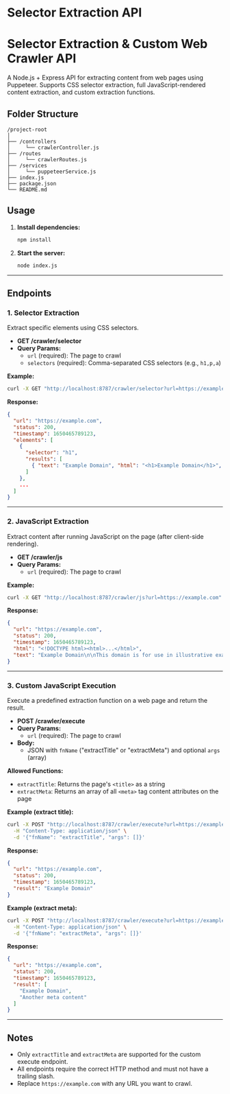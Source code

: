 # Selector Extraction API

# Selector Extraction & Custom Web Crawler API

A Node.js + Express API for extracting content from web pages using Puppeteer. Supports CSS selector extraction, full JavaScript-rendered content extraction, and custom extraction functions.

## Folder Structure

```
/project-root
│
├── /controllers
│     └── crawlerController.js
├── /routes
│     └── crawlerRoutes.js
├── /services
│     └── puppeteerService.js
├── index.js
├── package.json
└── README.md
```

## Usage

1. **Install dependencies:**
   ```bash
   npm install
   ```
2. **Start the server:**
   ```bash
   node index.js
   ```

---

## Endpoints

### 1. Selector Extraction
Extract specific elements using CSS selectors.
- **GET /crawler/selector**
- **Query Params:**
  - `url` (required): The page to crawl
  - `selectors` (required): Comma-separated CSS selectors (e.g., `h1,p,a`)

**Example:**
```bash
curl -X GET "http://localhost:8787/crawler/selector?url=https://example.com&selectors=h1,p,a"
```
**Response:**
```json
{
  "url": "https://example.com",
  "status": 200,
  "timestamp": 1650465789123,
  "elements": [
    {
      "selector": "h1",
      "results": [
        { "text": "Example Domain", "html": "<h1>Example Domain</h1>", "attributes": [], "top": 0, "left": 0, "width": 100, "height": 50 }
      ]
    },
    ...
  ]
}
```

---

### 2. JavaScript Extraction
Extract content after running JavaScript on the page (after client-side rendering).
- **GET /crawler/js**
- **Query Params:**
  - `url` (required): The page to crawl

**Example:**
```bash
curl -X GET "http://localhost:8787/crawler/js?url=https://example.com"
```
**Response:**
```json
{
  "url": "https://example.com",
  "status": 200,
  "timestamp": 1650465789123,
  "html": "<!DOCTYPE html><html>...</html>",
  "text": "Example Domain\n\nThis domain is for use in illustrative examples in documents."
}
```

---

### 3. Custom JavaScript Execution
Execute a predefined extraction function on a web page and return the result.
- **POST /crawler/execute**
- **Query Params:**
  - `url` (required): The page to crawl
- **Body:**
  - JSON with `fnName` ("extractTitle" or "extractMeta") and optional `args` (array)

**Allowed Functions:**
- `extractTitle`: Returns the page's `<title>` as a string
- `extractMeta`: Returns an array of all `<meta>` tag content attributes on the page

**Example (extract title):**
```bash
curl -X POST "http://localhost:8787/crawler/execute?url=https://example.com" \
  -H "Content-Type: application/json" \
  -d '{"fnName": "extractTitle", "args": []}'
```
**Response:**
```json
{
  "url": "https://example.com",
  "status": 200,
  "timestamp": 1650465789123,
  "result": "Example Domain"
}
```

**Example (extract meta):**
```bash
curl -X POST "http://localhost:8787/crawler/execute?url=https://example.com" \
  -H "Content-Type: application/json" \
  -d '{"fnName": "extractMeta", "args": []}'
```
**Response:**
```json
{
  "url": "https://example.com",
  "status": 200,
  "timestamp": 1650465789123,
  "result": [
    "Example Domain",
    "Another meta content"
  ]
}
```

---

## Notes
- Only `extractTitle` and `extractMeta` are supported for the custom execute endpoint.
- All endpoints require the correct HTTP method and must not have a trailing slash.
- Replace `https://example.com` with any URL you want to crawl.
